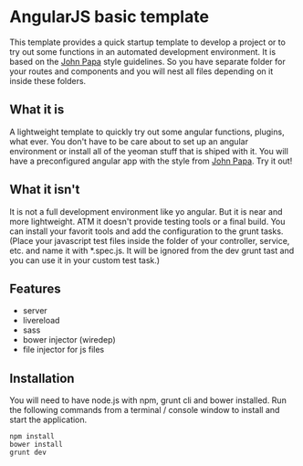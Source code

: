 # AngularJS basic template
This template provides a quick startup template to develop a project or to try out some functions in an
automated development environment. It is based on the [John Papa](https://github.com/johnpapa/angular-styleguide/blob/master/a1/README.md) style guidelines. So you have separate
folder for your routes and components and you will nest all files depending on it inside these folders.

## What it is
A lightweight template to quickly try out some angular functions, plugins, what ever. You don't have
to be care about to set up an angular environment or install all of the yeoman stuff that is shiped
with it. You will have a preconfigured angular app with the style from [John Papa](https://github.com/johnpapa/angular-styleguide/blob/master/a1/README.md). Try it out!

## What it isn't
It is not a full development environment like yo angular. But it is near and more lightweight. ATM it
doesn't provide testing tools or a final build. You can install your favorit tools and add the configuration to the
grunt tasks. (Place your javascript test files inside the folder of your controller, service, etc. and
name it with *.spec.js. It will be ignored from the dev grunt tast and you can use it in your custom
test task.)

## Features
- server
- livereload
- sass
- bower injector (wiredep)
- file injector for js files

## Installation
You will need to have node.js with npm, grunt cli and bower installed. Run the following commands
from a terminal / console window to install and start the application.

```
npm install
bower install
grunt dev
```

